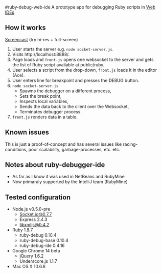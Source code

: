 #ruby-debug-web-ide
A prototype app for debugging Ruby scripts in [Web IDEs](http://www.infoq.com/news/2009/02/web-based-ide).

## How it works

[Screencast](http://www.youtube.com/watch?v=NABtpXmdbuU) (try hi-res + full-screen)

1. User starts the server e.g. `node socket-server.js`.
2. Visits http://localhost:8888/.
3. Page loads and `front.js` opens one websocket to the server and gets the list of Ruby script
available at public/ruby.
4. User selects a script from the drop-down, `front.js` loads it in the editor (Ace).
5. User enters line for breakpoint and presses the DEBUG button.
6. `node socket-server.js`
    - Spawns the debugger on a different process,
    - Sets the break point,
    - Inspects local variables,
    - Sends the data back to the client over the Websocket,
    - Terminates debugger process.
  7. `front.js` renders data in a table.

## Known issues
This is just a proof-of-concept and has several issues like racing-conditions, poor scalability,
 garbage-processes, etc. etc.

## Notes about ruby-debugger-ide
* As far as I know it was used in NetBeans and RubyMine
* Now primaraly supported by the IntelliJ team (RubyMine)

## Tested configuration
* Node.js v0.5.0-pre
    * Socket.io@0.7.7
    * Express 2.4.3
    * libxmljs@0.4.2
* Ruby 1.8.7
    * ruby-debug 0.10.4
    * ruby-debug-base 0.10.4
    * ruby-debug-ide 0.4.16
* Google Chrome 14 beta
    * jQuery 1.6.2
    * Underscore.js 1.1.7
* Mac OS X 10.6.8

